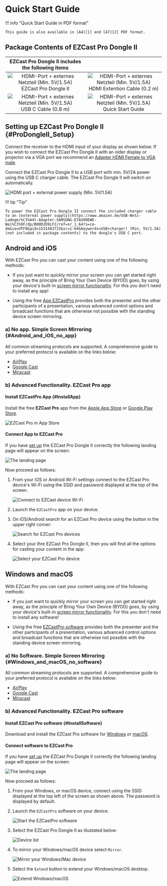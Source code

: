 # Quick Start Guide

!!! info "Quick Start Guide in PDF format"
	
	This guide is also available in [A4][1] and [A7][2] PDF format.

  [1]: https://download.stueber.de/doc/de/ezcastpro/schnellstartanleitungen/A4_DongleII.pdf
  [2]: https://download.stueber.de/doc/de/ezcastpro/schnellstartanleitungen/A7_DongleII.pdf

## Package Contents of EZCast Pro Dongle II

| EZCast Pro Dongle II includes the following items |   |
| :----: | :----: |
| ![HDMI-Port + externes Netzteil (Min. 5V/1.5A)](/assets/img/Contents.D10.png)<br>EZCast Pro Dongle II | ![HDMI-Port + externes Netzteil (Min. 5V/1.5A)](/assets/img/Contents_HDMI.Extension.png) <br>HDMI Extention Cable (0.2 m) |
| ![HDMI-Port + externes Netzteil (Min. 5V/1.5A)](/assets/img/Contents_USBC.png)<br>USB C Cable (0.8 m) | ![HDMI-Port + externes Netzteil (Min. 5V/1.5A)](/assets/img/Contents.QSG.png)<br>Quick Start Guide |


## Setting up EZCast Pro Dongle II {#ProDongleII_Setup}

Connect the receiver to the HDMI input of your display as shown below. If you wish to connect the EZCast Pro Dongle II with an older display or projector via a VGA port we recommend an [Adapter HDMI Female to VGA male](optimize.md#female-hdmi-to-male-vga-adapter). 

Connect the EZCast Pro Dongle II to a USB port with min. 5V/2A power using the USB C charger cable. The EZCast Pro Dongle II will switch on automatically. 

![HDMI port + external power supply (Min. 5V/1.5A)](/assets/img/plugin_HDMI1.5A.jpg)

!!! tip "Tip"
    
	To power the EZCast Pro Dongle II connect the included charger cable to an [external power supply](https://www.amazon.de/USB-Netz-Ladeger%C3%A4t-Adapter-SAMSUNG-ETAU90EWE-Wei%C3%9F/dp/B00D2D9LF2/ref=sr_1_64?s=ce-de&ie=UTF8&qid=1531483723&sr=1-64&keywords=USB+charger) (Min. 5V/1.5A) (not included in package contents) to the dongle's USB C port. 

## Android and iOS

With EZCast Pro you can cast your content using one of the following methods:

* If you just want to quickly mirror your screen you can get started right away, as the principle of Bring Your Own Device (BYOD) goes, by using your device's built-in [screen mirror functionality](#Android_and_iOS_no_app). For this you don't need to install any app!

* Using the free [App EZCastPro](#InstallApp) provides both the presenter and the other participants of a presentation, various advanced control options and broadcast functions that are otherwise not possible with the standing device screen mirroring.

### a) No app. Simple Screen Mirroring {#Android_and_iOS_no_app}

All common streaming protocols are supported. A comprehensive guide to your preferred protocol is available on the links below:

* [AirPlay](airplay.md)
* [Google Cast](chromecast.md)
* [Miracast](miracast.md)

### b) Advanced Functionality. EZCast Pro app

#### Install EZCastPro App {#InstallApp}

Install the free **EZCast Pro** app from the [Apple App Store](https://apps.apple.com/app/ezcast-pro/id897830705) or [Google Play Store](https://play.google.com/store/apps/details?id=com.actionsmicro.ezcastpro).

![EZCast Pro in App Store](/assets/img/EZCastProAppStore.png)

#### Connect App to EZCast Pro

If you have [set up](#ProDongleII_Setup) the EZCast Pro Dongle II correctly the following landing page will appear on the screen:

![The landing page](/assets/img/ProIIDongle_landingpage.png)

Now proceed as follows:

1.  From your iOS or Android Wi-Fi settings connect to the EZCast Pro device's Wi-Fi using the SSID and password displayed at the top of the screen.

	![Connect to EZCast device Wi-Fi](/assets/img/EZCastProAppConnect_WiFi.png)

2.  Launch the `EZCastPro` app on your device.

3.  On iOS/Android search for an EZCast Pro device using the button in the upper right corner:

	![Search for EZCast Pro devices](/assets/img/Device-list.png)

4.  Select your Ihre EZCast Pro Dongle II, then you will find all the options for casting your content in the app:

    ![Select your EZCast Pro device](/assets/img/select-device.png)

## Windows and macOS

With EZCast Pro you can cast your content using one of the following methods:

* If you just want to quickly mirror your screen you can get started right away, as the principle of Bring Your Own Device (BYOD) goes, by using your device's built-in [screen mirror functionality](#Windows_and_macOS_no_software). For this you don't need to install any software!

* Using the free [EZCastPro software](#InstallSoftware) provides both the presenter and the other participants of a presentation, various advanced control options and broadcast functions that are otherwise not possible with the standing device screen mirroring.

### a) No Software. Simple Screen Mirroring {#Windows_and_macOS_no_software}

All common streaming protocols are supported. A comprehensive guide to your preferred protocol is available on the links below:

* [AirPlay](airplay.md)
* [Google Cast](chromecast.md)
* [Miracast](miracast.md)

### b) Advanced Functionality. EZCast Pro software

#### Install EZCast Pro software {#InstallSoftware}

Download and install the EZCast Pro software for [Windows](https://www.ezcast.com/app/ezcast/pro/windows) or [macOS](https://www.ezcast.com/app/ezcast/pro/macos).

#### Connect software to EZCast Pro

If you have [set up](#ProDongleII_Setup) the EZCast Pro Dongle II correctly the following landing page will appear on the screen:

![The landing page](/assets/img/ProIIDongle_landingpage.png)

Now proceed as follows:

1.  From your Windows, or macOS device, connect using the SSID displayed at the top left of the screen as shown above. The password is displayed by default.

2.  Launch the `EZCastPro` software on your device.

    ![Start the EZCastPro software](/assets/img/EZCastPro_Start_Software.png)

3.  Select the EZCast Pro Dongle II as illustated below:

    ![Device list](/assets/img/mac-windows_device-list.png)

4.  To mirror your Windows/macOS device select `Mirror`.

    ![Mirror your Windows/Mac device](/assets/img/mac-windows_mirror.png)

5.  Select the `Extend` button to extend your Windows/macOS desktop.

    ![Extend Windows/macOS](/assets/img/mac-windows_extend.png)



